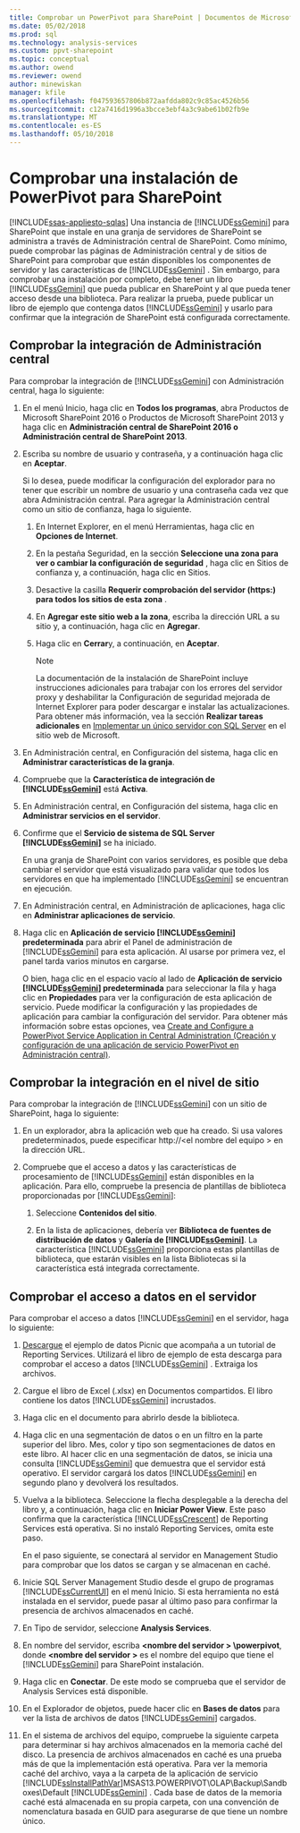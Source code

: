 ```yaml
---
title: Comprobar un PowerPivot para SharePoint | Documentos de Microsoft
ms.date: 05/02/2018
ms.prod: sql
ms.technology: analysis-services
ms.custom: ppvt-sharepoint
ms.topic: conceptual
ms.author: owend
ms.reviewer: owend
author: minewiskan
manager: kfile
ms.openlocfilehash: f047593657806b872aafdda802c9c85ac4526b56
ms.sourcegitcommit: c12a7416d1996a3bcce3ebf4a3c9abe61b02fb9e
ms.translationtype: MT
ms.contentlocale: es-ES
ms.lasthandoff: 05/10/2018
---
```

# <a name="verify-a-power-pivot-for-sharepoint-installation"></a>Comprobar una instalación de PowerPivot para SharePoint
[!INCLUDE[ssas-appliesto-sqlas](../../../includes/ssas-appliesto-sqlas.md)]
  Una instancia de [!INCLUDE[ssGemini](../../../includes/ssgemini-md.md)] para SharePoint que instale en una granja de servidores de SharePoint se administra a través de Administración central de SharePoint. Como mínimo, puede comprobar las páginas de Administración central y de sitios de SharePoint para comprobar que están disponibles los componentes de servidor y las características de [!INCLUDE[ssGemini](../../../includes/ssgemini-md.md)] . Sin embargo, para comprobar una instalación por completo, debe tener un libro [!INCLUDE[ssGemini](../../../includes/ssgemini-md.md)] que pueda publicar en SharePoint y al que pueda tener acceso desde una biblioteca. Para realizar la prueba, puede publicar un libro de ejemplo que contenga datos [!INCLUDE[ssGemini](../../../includes/ssgemini-md.md)] y usarlo para confirmar que la integración de SharePoint está configurada correctamente.  

  
##  <a name="verifyinstall"></a> Comprobar la integración de Administración central  
 Para comprobar la integración de [!INCLUDE[ssGemini](../../../includes/ssgemini-md.md)] con Administración central, haga lo siguiente:  
  
1.  En el menú Inicio, haga clic en **Todos los programas**, abra Productos de Microsoft SharePoint 2016 o Productos de Microsoft SharePoint 2013 y haga clic en **Administración central de SharePoint 2016 o Administración central de SharePoint 2013**.  
  
2.  Escriba su nombre de usuario y contraseña, y a continuación haga clic en **Aceptar**.  
  
     Si lo desea, puede modificar la configuración del explorador para no tener que escribir un nombre de usuario y una contraseña cada vez que abra Administración central. Para agregar la Administración central como un sitio de confianza, haga lo siguiente.  
  
    1.  En Internet Explorer, en el menú Herramientas, haga clic en **Opciones de Internet**.  
  
    2.  En la pestaña Seguridad, en la sección **Seleccione una zona para ver o cambiar la configuración de seguridad** , haga clic en Sitios de confianza y, a continuación, haga clic en Sitios.  
  
    3.  Desactive la casilla **Requerir comprobación del servidor (https:) para todos los sitios de esta zona** .  
  
    4.  En **Agregar este sitio web a la zona**, escriba la dirección URL a su sitio y, a continuación, haga clic en **Agregar**.  
  
    5.  Haga clic en **Cerrar**y, a continuación, en **Aceptar**.  
  
        > [!NOTE]  
        >  La documentación de la instalación de SharePoint incluye instrucciones adicionales para trabajar con los errores del servidor proxy y deshabilitar la Configuración de seguridad mejorada de Internet Explorer para poder descargar e instalar las actualizaciones. Para obtener más información, vea la sección **Realizar tareas adicionales** en [Implementar un único servidor con SQL Server](http://go.microsoft.com/fwlink/?LinkId=177754) en el sitio web de Microsoft.  
  
3.  En Administración central, en Configuración del sistema, haga clic en **Administrar características de la granja**.  
  
4.  Compruebe que la **Característica de integración de [!INCLUDE[ssGemini](../../../includes/ssgemini-md.md)]** está **Activa**.  
  
5.  En Administración central, en Configuración del sistema, haga clic en **Administrar servicios en el servidor**.  
  
6.  Confirme que el **Servicio de sistema de SQL Server [!INCLUDE[ssGemini](../../../includes/ssgemini-md.md)]** se ha iniciado.  
  
     En una granja de SharePoint con varios servidores, es posible que deba cambiar el servidor que está visualizado para validar que todos los servidores en que ha implementado [!INCLUDE[ssGemini](../../../includes/ssgemini-md.md)] se encuentran en ejecución.  
  
7.  En Administración central, en Administración de aplicaciones, haga clic en **Administrar aplicaciones de servicio**.  
  
8.  Haga clic en **Aplicación de servicio [!INCLUDE[ssGemini](../../../includes/ssgemini-md.md)] predeterminada** para abrir el Panel de administración de [!INCLUDE[ssGemini](../../../includes/ssgemini-md.md)] para esta aplicación. Al usarse por primera vez, el panel tarda varios minutos en cargarse.  
  
     O bien, haga clic en el espacio vacío al lado de **Aplicación de servicio [!INCLUDE[ssGemini](../../../includes/ssgemini-md.md)] predeterminada** para seleccionar la fila y haga clic en **Propiedades** para ver la configuración de esta aplicación de servicio. Puede modificar la configuración y las propiedades de aplicación para cambiar la configuración del servidor. Para obtener más información sobre estas opciones, vea [Create and Configure a PowerPivot Service Application in Central Administration (Creación y configuración de una aplicación de servicio PowerPivot en Administración central)](../../../analysis-services/power-pivot-sharepoint/create-and-configure-power-pivot-service-application-in-ca.md).  
  
## <a name="verify-integration-at-the-site-level"></a>Comprobar la integración en el nivel de sitio  
 Para comprobar la integración de [!INCLUDE[ssGemini](../../../includes/ssgemini-md.md)] con un sitio de SharePoint, haga lo siguiente:  
  
1.  En un explorador, abra la aplicación web que ha creado. Si usa valores predeterminados, puede especificar http://\<el nombre del equipo > en la dirección URL.  
  
2.  Compruebe que el acceso a datos y las características de procesamiento de [!INCLUDE[ssGemini](../../../includes/ssgemini-md.md)] están disponibles en la aplicación. Para ello, compruebe la presencia de plantillas de biblioteca proporcionadas por [!INCLUDE[ssGemini](../../../includes/ssgemini-md.md)]:  
  
    1.  Seleccione **Contenidos del sitio**.  
  
    2.  En la lista de aplicaciones, debería ver **Biblioteca de fuentes de distribución de datos** y **Galería de [!INCLUDE[ssGemini](../../../includes/ssgemini-md.md)]**. La característica [!INCLUDE[ssGemini](../../../includes/ssgemini-md.md)] proporciona estas plantillas de biblioteca, que estarán visibles en la lista Bibliotecas si la característica está integrada correctamente.  
  
## <a name="verify-data-access-on-the-server"></a>Comprobar el acceso a datos en el servidor  
 Para comprobar el acceso a datos [!INCLUDE[ssGemini](../../../includes/ssgemini-md.md)] en el servidor, haga lo siguiente:  
  
1.  [Descargue](http://go.microsoft.com/fwlink/?LinkID=219108) el ejemplo de datos Picnic que acompaña a un tutorial de Reporting Services. Utilizará el libro de ejemplo de esta descarga para comprobar el acceso a datos [!INCLUDE[ssGemini](../../../includes/ssgemini-md.md)] . Extraiga los archivos.  
  
2.  Cargue el libro de Excel (.xlsx) en Documentos compartidos. El libro contiene los datos [!INCLUDE[ssGemini](../../../includes/ssgemini-md.md)] incrustados.  
  
3.  Haga clic en el documento para abrirlo desde la biblioteca.  
  
4.  Haga clic en una segmentación de datos o en un filtro en la parte superior del libro. Mes, color y tipo son segmentaciones de datos en este libro. Al hacer clic en una segmentación de datos, se inicia una consulta [!INCLUDE[ssGemini](../../../includes/ssgemini-md.md)] que demuestra que el servidor está operativo. El servidor cargará los datos [!INCLUDE[ssGemini](../../../includes/ssgemini-md.md)] en segundo plano y devolverá los resultados.  
  
5.  Vuelva a la biblioteca. Seleccione la flecha desplegable a la derecha del libro y, a continuación, haga clic en **Iniciar Power View**. Este paso confirma que la característica [!INCLUDE[ssCrescent](../../../includes/sscrescent-md.md)] de Reporting Services está operativa. Si no instaló Reporting Services, omita este paso.  
  
     En el paso siguiente, se conectará al servidor en Management Studio para comprobar que los datos se cargan y se almacenan en caché.  
  
6.  Inicie SQL Server Management Studio desde el grupo de programas [!INCLUDE[ssCurrentUI](../../../includes/sscurrentui-md.md)] en el menú Inicio. Si esta herramienta no está instalada en el servidor, puede pasar al último paso para confirmar la presencia de archivos almacenados en caché.  
  
7.  En Tipo de servidor, seleccione **Analysis Services**.  
  
8.  En nombre del servidor, escriba  **\<nombre del servidor > \powerpivot**, donde  **\<nombre del servidor >** es el nombre del equipo que tiene el [!INCLUDE[ssGemini](../../../includes/ssgemini-md.md)] para SharePoint instalación.  
  
9. Haga clic en **Conectar**. De este modo se comprueba que el servidor de Analysis Services está disponible.  
  
10. En el Explorador de objetos, puede hacer clic en **Bases de datos** para ver la lista de archivos de datos [!INCLUDE[ssGemini](../../../includes/ssgemini-md.md)] cargados.  
  
11. En el sistema de archivos del equipo, compruebe la siguiente carpeta para determinar si hay archivos almacenados en la memoria caché del disco. La presencia de archivos almacenados en caché es una prueba más de que la implementación está operativa. Para ver la memoria caché del archivo, vaya a la carpeta de la aplicación de servicio [!INCLUDE[ssInstallPathVar](../../../includes/ssinstallpathvar-md.md)]MSAS13.POWERPIVOT\OLAP\Backup\Sandboxes\Default [!INCLUDE[ssGemini](../../../includes/ssgemini-md.md)] . Cada base de datos de la memoria caché está almacenada en su propia carpeta, con una convención de nomenclatura basada en GUID para asegurarse de que tiene un nombre único.  
  
  
